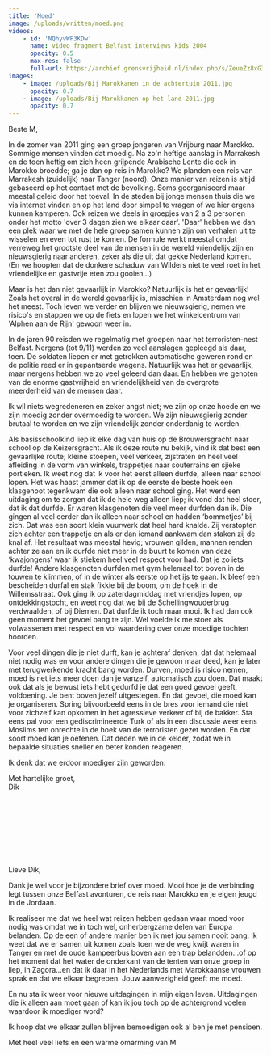 ```yaml
---
title: 'Moed'
image: /uploads/written/moed.png
videos:
    - id: 'NQhyvWF3KDw'
      name: video fragment Belfast interviews kids 2004
      opacity: 0.5
      max-res: false
      full-url: https://archief.grensvrijheid.nl/index.php/s/ZeueZz8xG3YhPQA
images:
    - image: /uploads/Bij Marokkanen in de achtertuin 2011.jpg
      opacity: 0.7
    - image: /uploads/Bij Marokkanen op het land 2011.jpg
      opacity: 0.7
---
```


Beste M,

In de zomer van 2011 ging een groep jongeren van Vrijburg naar Marokko. Sommige mensen vinden dat moedig. Na zo'n heftige aanslag in Marrakesh en de toen heftig om zich heen grijpende  Arabische Lente die ook in Marokko broedde; ga je dan op reis in Marokko? We planden een reis van Marrakesh (zuidelijk) naar Tanger (noord). Onze manier van reizen is altijd gebaseerd op het contact met de bevolking. Soms georganiseerd maar meestal geleid door het toeval. In de steden bij jonge mensen thuis die we via internet vinden en op het land door simpel te vragen of we hier ergens kunnen kamperen. Ook reizen we deels in groepjes van 2 a 3 personen onder het motto 'over 3 dagen zien we elkaar daar'. 'Daar' hebben we dan een plek waar we met de hele groep samen kunnen zijn om verhalen uit te wisselen en even tot rust te komen. De formule werkt meestal omdat verreweg het grootste deel van de mensen in de wereld vriendelijk zijn en nieuwsgierig naar anderen, zeker als die uit dat gekke Nederland komen. (En we hoopten dat de donkere schaduw van Wilders niet te veel roet in het vriendelijke en gastvrije eten zou gooien...)

Maar is het dan niet gevaarlijk in Marokko? Natuurlijk is het er gevaarlijk! Zoals het overal in de wereld gevaarlijk is, misschien in Amsterdam nog wel het meest. Toch leven we verder en blijven we nieuwsgierig, nemen we risico's en stappen we op de fiets en lopen we het winkelcentrum van 'Alphen aan de Rijn' gewoon weer in.

In de jaren 90 reisden we regelmatig met groepen naar het terroristen-nest Belfast. Nergens (tot 9/11) werden zo veel aanslagen gepleegd als daar, toen. De soldaten liepen er met getrokken automatische geweren rond en de politie reed er in gepantserde wagens. Natuurlijk was het er gevaarlijk, maar nergens hebben we zo veel geleerd dan daar. En hebben we genoten van de enorme gastvrijheid en vriendelijkheid van de overgrote meerderheid van de mensen daar.

Ik wil niets wegredeneren en zeker angst niet; we zijn op onze hoede en we zijn moedig zonder overmoedig te worden. We zijn nieuwsgierig zonder brutaal te worden en we zijn vriendelijk zonder onderdanig te worden. 

Als basisschoolkind liep ik elke dag van huis op de Brouwersgracht naar school op de Keizersgracht. Als ik deze route nu bekijk, vind ik dat best een gevaarlijke route; kleine stoepen, veel verkeer, zijstraten en heel veel afleiding in de vorm van winkels, trappetjes naar souterrains en sjieke portieken. Ik weet nog dat ik voor het eerst alleen durfde, alleen naar school lopen. Het was haast jammer dat ik op de eerste de beste hoek een klasgenoot tegenkwam die ook alleen naar school ging. Het werd een uitdaging om te zorgen dat ik de hele weg alleen liep; ik vond dat heel stoer, dat ik dat durfde. Er waren klasgenoten die veel meer durfden dan ik. Die gingen al veel eerder dan ik alleen naar school en hadden ‘bommetjes’ bij zich. Dat was een soort klein vuurwerk dat heel hard knalde. Zij verstopten zich achter een trappetje en als er dan iemand aankwam dan staken zij de knal af. Het resultaat was meestal hevig; vrouwen gilden, mannen renden achter ze aan en ik durfde niet meer in de buurt te komen van deze ‘kwajongens’ waar ik stiekem heel veel respect voor had. Dat je zo iets durfde! Andere klasgenoten durfden met gym helemaal tot boven in de touwen te klimmen, of in de winter als eerste op het ijs te gaan. Ik bleef een bescheiden durfal en stak fikkie bij de boom, om de hoek in de Willemsstraat. Ook ging ik op zaterdagmiddag met vriendjes lopen, op ontdekkingstocht, en weet nog dat we bij de Schellingwouderbrug verdwaalden, of bij Diemen. Dat durfde ik toch maar mooi. Ik had dan ook geen moment het gevoel bang te zijn. Wel voelde ik me stoer als volwassenen met respect en vol waardering over onze moedige tochten hoorden.

Voor veel dingen die je niet durft, kan je achteraf denken, dat dat helemaal niet nodig was en voor andere dingen die je gewoon maar deed, kan je later met terugwerkende kracht bang worden.
Durven, moed is risico nemen, moed is net iets meer doen dan je vanzelf, automatisch zou doen. Dat maakt ook dat als je bewust iets hebt gedurfd je dat een goed gevoel geeft, voldoening. Je bent boven jezelf uitgestegen. En dat gevoel, die moed kan je organiseren. Spring bijvoorbeeld eens in de bres voor iemand die niet voor zichzelf kan opkomen in het agressieve verkeer of bij de bakker. Sta eens pal voor een gediscrimineerde Turk of als in een discussie weer eens Moslims ten onrechte in de hoek van de terroristen gezet worden. En dat soort moed kan je oefenen. Dat deden we in de kelder, zodat we in bepaalde situaties sneller en beter konden reageren. 

Ik denk dat we erdoor moediger zijn geworden.

Met hartelijke groet,<br/>
Dik

<br/>
<br/>
<br/>
<br/>
<br/>
<br/>
<br/>

Lieve Dik,

Dank je wel voor je bijzondere brief over moed. Mooi hoe je de verbinding legt tussen onze Belfast avonturen, de reis naar Marokko en je eigen jeugd in de Jordaan.

Ik realiseer me dat we heel wat reizen hebben gedaan waar moed voor nodig was omdat we in toch wel, onherbergzame delen van Europa belanden. Op de een of andere manier ben ik met jou samen nooit bang. Ik weet dat we er samen uit komen zoals toen we de weg kwijt waren in Tanger en met de oude kampeerbus boven aan een trap belandden…of op het moment dat het water de onderkant van de tenten van onze groep in liep, in Zagora…en dat ik daar in het Nederlands met Marokkaanse vrouwen sprak en dat we elkaar begrepen. Jouw aanwezigheid geeft me moed.

En nu sta ik weer voor nieuwe uitdagingen in mijn eigen leven. Uitdagingen die ik alleen aan moet gaan of kan ik jou toch op de achtergrond voelen waardoor ik moediger word?

Ik hoop dat we elkaar zullen blijven bemoedigen ook al ben je met pensioen.

Met heel veel liefs en een warme omarming van M



